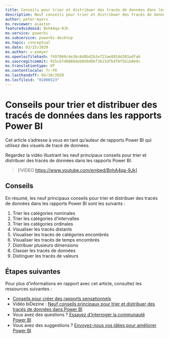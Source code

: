 ```yaml
---
title: Conseils pour trier et distribuer des tracés de données dans les rapports Power BI
description: Neuf conseils pour trier et distribuer des tracés de données dans les visuels de rapports Power BI, dans Power BI Desktop ou dans le service Power BI.
author: peter-myers
ms.reviewer: asaxton
featuredvideoid: BnhA4qa-9Jk
ms.service: powerbi
ms.subservice: powerbi-desktop
ms.topic: conceptual
ms.date: 03/25/2020
ms.author: v-pemyer
ms.openlocfilehash: f497060c4e36c648bd2b3ef23ae8914d303adfa6
ms.sourcegitcommit: 915cb7d8088deb0d9d86f3b15dfb4f6f5b1b869c
ms.translationtype: HT
ms.contentlocale: fr-FR
ms.lasthandoff: 04/10/2020
ms.locfileid: "81006523"
---
```

# <a name="tips-to-sort-and-distribute-data-plots-in-power-bi-reports"></a>Conseils pour trier et distribuer des tracés de données dans les rapports Power BI

Cet article s’adresse à vous en tant qu’auteur de rapports Power BI qui utilisez des visuels de tracé de données.

Regardez la vidéo illustrant les neuf principaux conseils pour trier et distribuer des tracés de données dans les rapports Power BI.

> [!VIDEO https://www.youtube.com/embed/BnhA4qa-9Jk]

## <a name="tips"></a>Conseils

En résumé, les neuf principaux conseils pour trier et distribuer des tracés de données dans les rapports Power BI sont les suivants :

1. Trier les catégories nominales
1. Trier les catégories d’intervalles
1. Trier les catégories ordinales
1. Visualiser les tracés distants
1. Visualiser les tracés de catégories encombrés
1. Visualiser les tracés de temps encombrés
1. Distribuer plusieurs dimensions
1. Classer les tracés de données
1. Distinguer les tracés de valeurs

## <a name="next-steps"></a>Étapes suivantes

Pour plus d’informations en rapport avec cet article, consultez les ressources suivantes :

- [Conseils pour créer des rapports sensationnels](../power-bi-reports-tips-and-tricks-for-creating.md)
- Vidéo biDezine : [Neuf conseils principaux pour trier et distribuer des tracés de données dans Power BI](https://www.youtube.com/watch?v=BnhA4qa-9Jk)
- Vous avez des questions ? [Essayez d’interroger la communauté Power BI](https://community.powerbi.com/)
- Vous avez des suggestions ? [Envoyez-nous vos idées pour améliorer Power BI](https://ideas.powerbi.com/)
